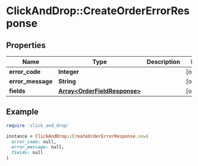 # ClickAndDrop::CreateOrderErrorResponse

## Properties

| Name | Type | Description | Notes |
| ---- | ---- | ----------- | ----- |
| **error_code** | **Integer** |  | [optional] |
| **error_message** | **String** |  | [optional] |
| **fields** | [**Array&lt;OrderFieldResponse&gt;**](OrderFieldResponse.md) |  | [optional] |

## Example

```ruby
require 'click_and_drop'

instance = ClickAndDrop::CreateOrderErrorResponse.new(
  error_code: null,
  error_message: null,
  fields: null
)
```

